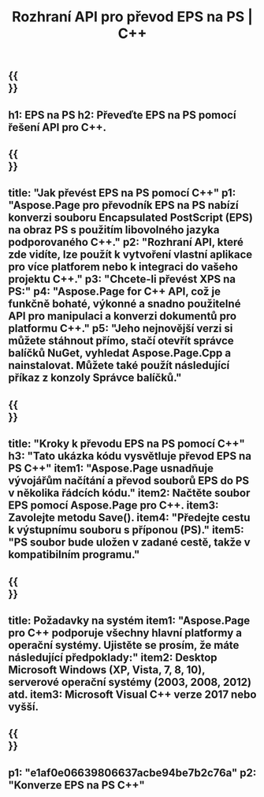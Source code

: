 ﻿---
translation: true
template: /_templates/_conversion-child-cpp.md
title: Rozhraní API pro převod EPS na PS | C++
url: /cpp/conversion/eps-to-ps/
description: Převod EPS na PS poskytuje Aspose.Page pro řešení C++ API. Pracuje v C++ Runtime Environment pro Windows 32 bit, Windows 64 bit a Linux 64 bit.
informat: EPS
outformat: PS
otherformats: XPS PS
---

{{<section banner>}}
---
h1: EPS na PS
h2: Převeďte EPS na PS pomocí řešení API pro C++.
---

{{<section overview>}}
---
title: "Jak převést EPS na PS pomocí C++"
p1: "Aspose.Page pro převodník EPS na PS nabízí konverzi souboru Encapsulated PostScript (EPS) na obraz PS s použitím libovolného jazyka podporovaného C++."
p2: "Rozhraní API, které zde vidíte, lze použít k vytvoření vlastní aplikace pro více platforem nebo k integraci do vašeho projektu C++."
p3: "Chcete-li převést XPS na PS:"
p4: "Aspose.Page for C++ API, což je funkčně bohaté, výkonné a snadno použitelné API pro manipulaci a konverzi dokumentů pro platformu C++."
p5: "Jeho nejnovější verzi si můžete stáhnout přímo, stačí otevřít správce balíčků NuGet, vyhledat Aspose.Page.Cpp a nainstalovat. Můžete také použít následující příkaz z konzoly Správce balíčků."
---

{{<section feature1>}}
---
title: "Kroky k převodu EPS na PS pomocí C++"
h3: "Tato ukázka kódu vysvětluje převod EPS na PS C++"
item1: "Aspose.Page usnadňuje vývojářům načítání a převod souborů EPS do PS v několika řádcích kódu."
item2: Načtěte soubor EPS pomocí Aspose.Page pro C++.
item3: Zavolejte metodu Save().
item4: "Předejte cestu k výstupnímu souboru s příponou (PS)."
item5: "PS soubor bude uložen v zadané cestě, takže v kompatibilním programu."
---

{{<section feature2>}}
---
title: Požadavky na systém
item1: "Aspose.Page pro C++ podporuje všechny hlavní platformy a operační systémy. Ujistěte se prosím, že máte následující předpoklady:"
item2: Desktop Microsoft Windows (XP, Vista, 7, 8, 10), serverové operační systémy (2003, 2008, 2012) atd.
item3: Microsoft Visual C++ verze 2017 nebo vyšší.
---

{{<section gist>}}
---
p1: "e1af0e06639806637acbe94be7b2c76a"
p2: "Konverze EPS na PS C++"
---
